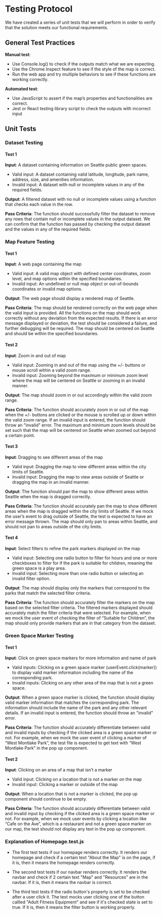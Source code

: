 <h1>Testing Protocol</h1>

We have created a series of unit tests that we will perform in order to verify that the solution meets our functional requirements.

<h2>General Test Practices</h2>

**Manual test**:
- Use Console.log() to check if the outputs match what we are expecting.
- Use the Chrome Inspect feature to see if the style of the map is correct.
- Run the web app and try multiple behaviors to see if these functions are working correctly.

**Automated test**:
- Use JavaScript to assert if the map’s properties and functionalities are correct.
- Jest or React testing library script to check the outputs with incorrect input

<h2>Unit Tests</h2>

<h3>Dataset Testing</h3>

<h4>Test 1</h4>

**Input**: A dataset containing information on Seattle public green spaces.
- Valid input: A dataset containing valid latitude, longitude, park name, address, size, and amenities information.
- Invalid input: A dataset with null or incomplete values in any of the required fields.

**Output**: A filtered dataset with no null or incomplete values using a function that checks each value in the row.

**Pass Criteria**: The function should successfully filter the dataset to remove any rows that contain null or incomplete values in the output dataset. We can confirm that the function has passed by checking the output dataset and the values in any of the required fields.

<h3>Map Feature Testing</h3>

<h4>Test 1</h4>

**Input**: A web page containing the map
- Valid input: A valid map object with defined center coordinates, zoom level, and map options within the specified boundaries.
- Invalid input: An undefined or null map object or out-of-bounds coordinates or invalid map options.

**Output**: The web page should display a rendered map of Seattle.

**Pass Criteria**: The map should be rendered correctly on the web page when the valid input is provided. All the functions on the map should work correctly without any deviation from the expected results. If there is an error message displayed or deviation, the test should be considered a failure, and further debugging will be required. The map should be centered on Seattle and should be within the specified boundaries. 

<h4>Test 2</h4>

**Input**: Zoom in and out of map 
- Valid input: Zooming in and out of the map using the +/- buttons or mouse scroll within a valid zoom range.
- Invalid input: Zooming beyond the maximum or minimum zoom level where the map will be centered on Seattle or zooming in an invalid manner.

**Output**: The map should zoom in or out accordingly within the valid zoom range.

**Pass Criteria**: The function should accurately zoom in or out of the map when the +/- buttons are clicked or the mouse is scrolled up or down within the valid zoom range. If an invalid input is entered, the function should throw an "invalid" error. The maximum and minimum zoom levels should be set such that the map will be centered on Seattle when zoomed out beyond a certain point. 

<h4>Test 3</h4>

**Input**: Dragging to see different areas of the map
- Valid input: Dragging the map to view different areas within the city limits of Seattle.
- Invalid input: Dragging the map to view areas outside of Seattle or dragging the map in an invalid manner.

**Output**: The function should pan the map to show different areas within Seattle when the map is dragged correctly.

**Pass Criteria**: The function should accurately pan the map to show different areas when the map is dragged within the city limits of Seattle. If we mock the user’s event to drag outside of Seattle, the test is expected to have an error message thrown. The map should only pan to areas within Seattle, and should not pan to areas outside of the city limits.

<h4>Test 4</h4>

**Input**: Select filters to refine the park markers displayed on the map
- Valid input: Selecting one radio button to filter for hours and one or more checkboxes to filter for if the park is suitable for children, meaning the green space is a play area.
- Invalid input: Selecting more than one radio button or selecting an invalid filter option.

**Output**: The map should display only the markers that correspond to the parks that match the selected filter criteria.

**Pass Criteria**: The function should accurately filter the markers on the map based on the selected filter criteria. The filtered markers displayed should accurately match the filter criteria that were selected. For example, when we mock the user event of checking the filter of “Suitable for Children”, the map should only provide markers that are in that category from the dataset.

<h3>Green Space Marker Testing</h3>

<h4>Test 1</h4>

**Input**: Click on green space markers for more information and name of park
- Valid inputs: Clicking on a green space marker (userEvent.click(marker)) to display valid marker information including the name of the corresponding park.
- Invalid inputs: Clicking on any other area of the map that is not a green space.

**Output**: When a green space marker is clicked, the function should display valid marker information that matches the corresponding park. The information should include the name of the park and any other relevant details. If an invalid input is entered, the function should throw an "invalid" error.

**Pass Criteria**: The function should accurately differentiate between valid and invalid inputs by checking if the clicked area is a green space marker or not. For example, when we mock the user event of clicking a marker of “West Montlake Park”, the test file is expected to get text with “West Montlake Park” in the pop up component. 

<h4>Test 2</h4>

**Input**: Clicking on an area of a map that isn’t a marker
- Valid input: Clicking on a location that is not a marker on the map
- Invalid input: Clicking a marker or outside of the map

**Output**: When a location that is not a marker is clicked, the pop up component should continue to be empty.

**Pass Criteria**: The function should accurately differentiate between valid and invalid input by checking if the clicked area is a green space marker or not. For example, when we mock user events by clicking a location like “Cafe on the Ave”, which is a restaurant and not a green space marker on our map, the test should not display any text in the pop up component.

<h3>Explanation of Homepage.test.js </h3>

- The first test tests if our homepage renders correctly. It renders our homepage and check if a certain text "About the Map" is on the page, if it is, then it means the homepage renders correctly.

- The second test tests if our navbar renders correctly. It renders the navbar and check if 2 certain text "Map" and "Resources" are in the navbar. If it is, then it means the navbar is correct.

- The third test tests if the radio button's property is set to be checked after a user click it. The test mocks user clicking one of the button callled "Adult Fitness Equipment" and see if it's checked state is set to true. If it is, then it means the filter button is working properly.